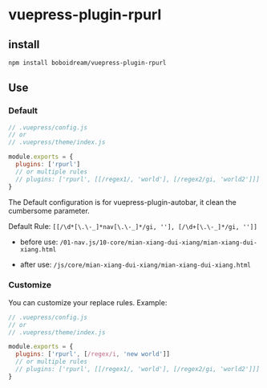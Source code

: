 # vuepress-plugin-rpurl

## install
```bash
npm install boboidream/vuepress-plugin-rpurl
```

## Use
### Default
```js
// .vuepress/config.js
// or
// .vuepress/theme/index.js

module.exports = {
  plugins: ['rpurl']
  // or multiple rules
  // plugins: ['rpurl', [[/regex1/, 'world'], [/regex2/gi, 'world2']]]
}
```

The Default configuration is for vuepress-plugin-autobar, it clean the cumbersome parameter.

Default Rule: `[[/\d*[\.\-_]*nav[\.\-_]*/gi, ''], [/\d+[\.\-_]*/gi, '']]`

* before use:
`/01-nav.js/10-core/mian-xiang-dui-xiang/mian-xiang-dui-xiang.html`

* after use:
`/js/core/mian-xiang-dui-xiang/mian-xiang-dui-xiang.html`

### Customize
You can customize your replace rules. Example:

```js
// .vuepress/config.js
// or
// .vuepress/theme/index.js

module.exports = {
  plugins: ['rpurl', [/regex/i, 'new world']]
  // or multiple rules
  // plugins: ['rpurl', [[/regex1/, 'world'], [/regex2/gi, 'world2']]]
}
```

